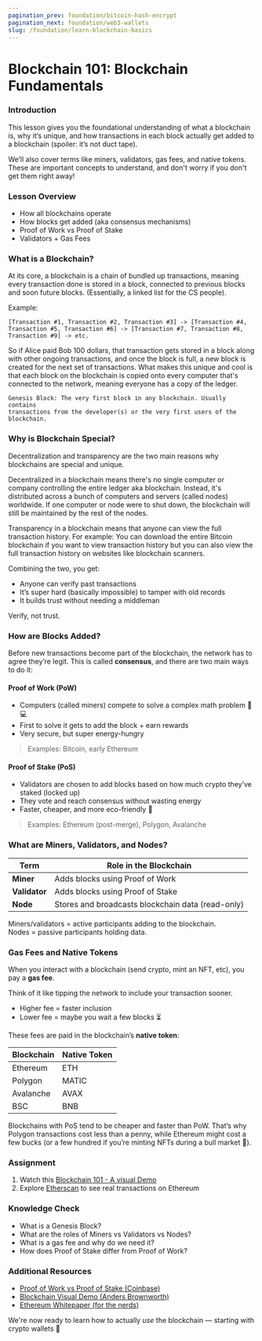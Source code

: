 ```yaml
---
pagination_prev: foundation/bitcoin-hash-encrypt
pagination_next: foundation/web3-wallets
slug: /foundation/learn-blockchain-basics
---
```

<!-- 
File: 4-learn-blockchain-basics.md
Description: Covers blockchain fundamentals, consensus mechanisms, and gas fees.
-->

# Blockchain 101: Blockchain Fundamentals

### Introduction

This lesson gives you the foundational understanding of what a blockchain is, why it’s unique, and how transactions in each block actually get added to a blockchain (spoiler: it’s not duct tape).

We’ll also cover terms like miners, validators, gas fees, and native tokens. These are important concepts to understand, and don't worry if you don't get them right away!

### Lesson Overview

- How all blockchains operate
- How blocks get added (aka consensus mechanisms)
- Proof of Work vs Proof of Stake
- Validators + Gas Fees

### What is a Blockchain?

At its core, a blockchain is a chain of bundled up transactions, meaning every transaction done is stored in a block, connected to previous blocks and soon future blocks. (Essentially, a linked list for the CS people).

Example: 


    [Transaction #1, Transaction #2, Transaction #3] -> [Transaction #4, Transaction #5, Transaction #6] -> [Transaction #7, Transaction #8, Transaction #9] -> etc.


So if Alice paid Bob 100 dollars, that transaction gets stored in a block along with other ongoing transactions, and once the block is full, a new block is created for the next set of transactions. What makes this unique and cool is that each block on the blockchain is copied onto every computer that's connected to the network, meaning everyone has a copy of the ledger.

```
Genesis Block: The very first block in any blockchain. Usually contains 
transactions from the developer(s) or the very first users of the blockchain.
```

### Why is Blockchain Special?

Decentralization and transparency are the two main reasons why blockchains are special and unique. 

Decentralized in a blockchain means there's no single computer or company controlling the entire ledger aka blockchain. Instead, it's distributed across a bunch of computers and servers (called nodes) worldwide. If one computer or node were to shut down, the blockchain will still be maintained by the rest of the nodes. 

Transparency in a blockchain means that anyone can view the full transaction history. For example: You can download the entire Bitcoin blockchain if you want to view transaction history but you can also view the full transaction history on websites like blockchain scanners.

Combining the two, you get:
- Anyone can verify past transactions
- It’s super hard (basically impossible) to tamper with old records
- It builds trust without needing a middleman

Verify, not trust.

### How are Blocks Added?

Before new transactions become part of the blockchain, the network has to agree they’re legit. This is called **consensus**, and there are two main ways to do it:

#### Proof of Work (PoW)

- Computers (called miners) compete to solve a complex math problem 🧠💻
- First to solve it gets to add the block + earn rewards
- Very secure, but super energy-hungry

> Examples: Bitcoin, early Ethereum

#### Proof of Stake (PoS)

- Validators are chosen to add blocks based on how much crypto they’ve staked (locked up)
- They vote and reach consensus without wasting energy
- Faster, cheaper, and more eco-friendly 🌱

> Examples: Ethereum (post-merge), Polygon, Avalanche

### What are Miners, Validators, and Nodes?

| Term       | Role in the Blockchain             |
|------------|------------------------------------|
| **Miner**  | Adds blocks using Proof of Work    |
| **Validator** | Adds blocks using Proof of Stake  |
| **Node**   | Stores and broadcasts blockchain data (read-only) |

Miners/validators = active participants adding to the blockchain.  
Nodes = passive participants holding data.

### Gas Fees and Native Tokens

When you interact with a blockchain (send crypto, mint an NFT, etc), you pay a **gas fee**.

Think of it like tipping the network to include your transaction sooner.

- Higher fee = faster inclusion
- Lower fee = maybe you wait a few blocks ⏳

These fees are paid in the blockchain’s **native token**:

| Blockchain | Native Token |
|------------|--------------|
| Ethereum   | ETH          |
| Polygon    | MATIC        |
| Avalanche  | AVAX         |
| BSC        | BNB          |

Blockchains with PoS tend to be cheaper and faster than PoW. That’s why Polygon transactions cost less than a penny, while Ethereum might cost a few bucks (or a few hundred if you’re minting NFTs during a bull market 😬).   

### Assignment

<div class="lesson-content__panel" markdown="1">

1. Watch this [Blockchain 101 - A visual Demo](https://youtu.be/_160oMzblY8?si=wIV3xan5YjDdHAmH)
2. Explore [Etherscan](https://etherscan.io/) to see real transactions on Ethereum

</div>

### Knowledge Check

- What is a Genesis Block?
- What are the roles of Miners vs Validators vs Nodes?
- What is a gas fee and why do we need it?
- How does Proof of Stake differ from Proof of Work?

### Additional Resources

- [Proof of Work vs Proof of Stake (Coinbase)](https://www.coinbase.com/learn/crypto-basics/what-is-proof-of-work-or-proof-of-stake)  
- [Blockchain Visual Demo (Anders Brownworth)](https://youtu.be/_160oMzblY8?si=wIV3xan5YjDdHAmH)  
- [Ethereum Whitepaper (for the nerds)](https://ethereum.org/en/whitepaper/)

We're now ready to learn how to actually *use* the blockchain — starting with crypto wallets 🔐
